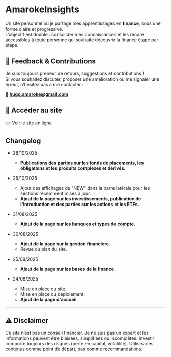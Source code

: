 # AmarokeInsights

Un site personnel où je partage mes apprentissages en **finance**, sous une forme claire et progressive.  
L’objectif est double : consolider mes connaissances et les rendre accessibles à toute personne qui souhaite découvrir la finance étape par étape.

## 💬 Feedback & Contributions

Je suis toujours preneur de retours, suggestions et contributions !  
Si vous souhaitez discuter, proposer une amélioration ou me signaler une erreur, n’hésitez pas à me contacter :  

📧 **<hugo.amaroke@gmail.com>**

## 🚀 Accéder au site

👉 [Voir le site en ligne](https://amaroke.github.io/AmarokeInsights)

## Changelog

- 26/10/2025
  - **Publications des parties sur les fonds de placements, les obligations et les produits complexes et dérivés.**

- 25/10/2025
  - Ajout des affichages de "NEW" dans la barre latérale pour les sections récemment mises à jour.
  - **Ajout de la page sur les investissements, publication de l'introduction et des parties sur les actions et les ETFs.**

- 31/08/2025
  - **Ajout de la page sur les banques et types de compte.**

- 30/08/2025
  - **Ajout de la page sur la gestion financière.**
  - Revue du plan du site.

- 25/08/2025
  - **Ajout de la page sur les bases de la finance.**

- 24/08/2025
  - Mise en place du site.
  - Mise en place du déploiement.
  - **Ajout de la page d'accueil**.

---

## ⚠️ Disclaimer

Ce site n’est pas un conseil financier.
Je ne suis pas un expert et les informations peuvent être biaisées, simplifiées ou incomplètes.
Investir comporte toujours des risques (perte en capital, volatilité).
Utilisez ces contenus comme point de départ, pas comme recommandations.
